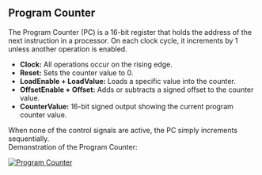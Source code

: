 ## Program Counter

The Program Counter (PC) is a 16-bit register that holds the address of the next instruction in a processor. On each clock cycle, it increments by 1 unless another operation is enabled.  

- **Clock:** All operations occur on the rising edge.  
- **Reset:** Sets the counter value to 0.  
- **LoadEnable + LoadValue:** Loads a specific value into the counter.  
- **OffsetEnable + Offset:** Adds or subtracts a signed offset to the counter value.  
- **CounterValue:** 16-bit signed output showing the current program counter value.  

When none of the control signals are active, the PC simply increments sequentially.  
Demonstration of the Program Counter:  

[![Program Counter](https://img.youtube.com/vi/hbINJOWStqY/0.jpg)](https://youtube.com/shorts/hbINJOWStqY?feature=share)